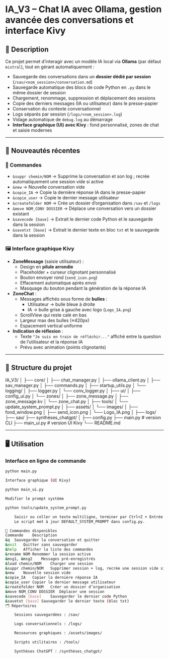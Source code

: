 # IA_V3 – Chat IA avec Ollama, gestion avancée des conversations et interface Kivy

## 📌 Description
Ce projet permet d’interagir avec un modèle IA local via **Ollama** (par défaut `mistral`), tout en gérant automatiquement :  
- Sauvegarde des conversations dans un **dossier dédié par session** (`/sav/<nom_session>/conversation.md`)  
- Sauvegarde automatique des blocs de code Python en `.py` dans le même dossier de session  
- Chargement, renommage, suppression et déplacement des sessions  
- Copie des derniers messages (IA ou utilisateur) dans le presse-papier  
- Conservation du contexte conversationnel  
- Logs séparés par session (`/logs/<nom_session>.log`)  
- Vidage automatique de `debug.log` au démarrage  
- **Interface graphique (UI) avec Kivy** : fond personnalisé, zones de chat et saisie modernes  

---

## 🚀 Nouveautés récentes

### 💬 Commandes
- `&suppr chemin/NOM` → Supprime la conversation et son log ; recrée automatiquement une session vide si active  
- `&new` → Nouvelle conversation vide  
- `&copie_IA` → Copie la dernière réponse IA dans le presse-papier  
- `&copie_user` → Copie le dernier message utilisateur  
- `&createfolder NOM` → Crée un dossier d’organisation dans `/sav` et `/logs`  
- `&move NOM_CONV DOSSIER` → Déplace une conversation vers un dossier existant  
- `&savecode [base]` → Extrait le dernier code Python et le sauvegarde dans la session  
- `&savetxt [base]` → Extrait le dernier texte en bloc `txt` et le sauvegarde dans la session  

### 🖼️ Interface graphique Kivy
- **ZoneMessage** (saisie utilisateur) :
  - Design en **pilule arrondie**  
  - Placeholder + curseur clignotant personnalisé  
  - Bouton envoyer rond (`send_icon.png`)  
  - Effacement automatique après envoi  
  - Masquage du bouton pendant la génération de la réponse IA  
- **ZoneChat** :
  - Messages affichés sous forme de **bulles** :
    - Utilisateur → bulle bleue à droite  
    - IA → bulle grise à gauche avec logo (`Logo_IA.png`)  
  - ScrollView qui reste calé en bas  
  - Largeur max des bulles (≈420px)  
  - Espacement vertical uniforme  
- **Indication de réflexion** :
  - Texte `"Je suis en train de réfléchir..."` affiché entre la question de l’utilisateur et la réponse IA  
  - Prévu avec animation (points clignotants)  

---

## 📂 Structure du projet

IA_V3/
│
├── core/
│ ├── chat_manager.py
│ ├── ollama_client.py
│ ├── sav_manager.py
│ ├── commands.py
│ ├── startup_utils.py
│ └── logging/
│ ├── logger.py
│ └── conv_logger.py
│
├── ui/
│ ├── config_ui.py
│ └── zones/
│ ├── zone_message.py
│ ├── zone_message.kv
│ └── zone_chat.py
│
├── tools/
│ └── update_system_prompt.py
│
├── assets/
│ └── images/
│ ├── fond_window.png
│ ├── send_icon.png
│ └── Logo_IA.png
│
├── logs/
├── sav/
├── synthèses_chatgpt/
│
├── config.py
├── main.py # version CLI
├── main_ui.py # version UI Kivy
└── README.md


---

## 🖥️ Utilisation

### Interface en ligne de commande
```bash
python main.py

Interface graphique (UI Kivy)

python main_ui.py

Modifier le prompt système

python tools/update_system_prompt.py

    Saisir ou coller un texte multiligne, terminer par Ctrl+Z + Entrée (Windows) ou Ctrl+D (Linux/Mac).
    Le script met à jour DEFAULT_SYSTEM_PROMPT dans config.py.

📜 Commandes disponibles
Commande	Description
&q	Sauvegarder la conversation et quitter
&exit	Quitter sans sauvegarder
&help	Afficher la liste des commandes
&rename NOM	Renommer la session active
&msg1, &msg2	Messages pré-enregistrés
&load chemin/NOM	Charger une session
&suppr chemin/NOM	Supprimer session + log, recrée une session vide si active
&new	Nouvelle session vide
&copie_IA	Copier la dernière réponse IA
&copie_user	Copier le dernier message utilisateur
&createfolder NOM	Créer un dossier d’organisation
&move NOM_CONV DOSSIER	Déplacer une session
&savecode [base]	Sauvegarder le dernier code Python
&savetxt [base]	Sauvegarder le dernier texte (bloc txt)
🗂️ Répertoires

    Sessions sauvegardées : /sav/

    Logs conversationnels : /logs/

    Ressources graphiques : /assets/images/

    Scripts utilitaires : /tools/

    Synthèses ChatGPT : /synthèses_chatgpt/

